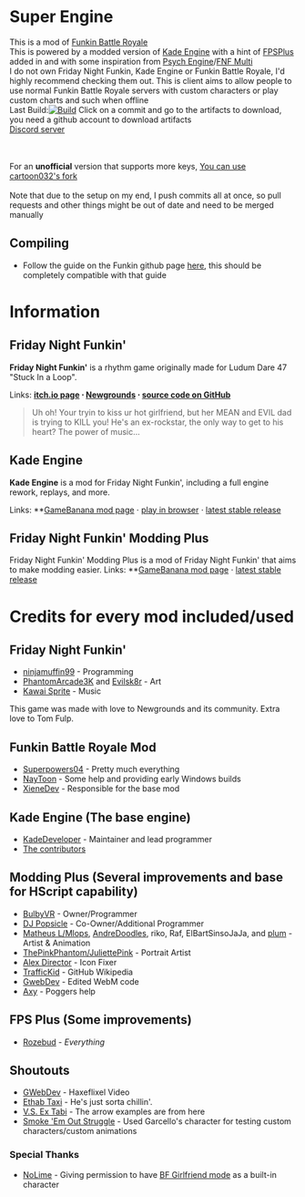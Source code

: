 # Super Engine
This is a mod of [Funkin Battle Royale](https://github.com/XieneDev/FunkinBattleRoyale/)<br>
This is powered by a modded version of [Kade Engine](https://github.com/KadeDev/Kade-Engine) with a hint of [FPSPlus](https://github.com/ThatRozebudDude/FPS-Plus-Public/) added in and with some inspiration from [Psych Engine](https://github.com/ShadowMario/FNF-PsychEngine)/[FNF Multi](https://shadowmario.itch.io/funkinmulti) <br>
I do not own Friday Night Funkin, Kade Engine or Funkin Battle Royale, I'd highly recommend checking them out.
This is client aims to allow people to use normal Funkin Battle Royale servers with custom characters or play custom charts and such when offline<br>
Last Build:[![Build](https://github.com/superpowers04/FunkinBattleRoyale-Mod/actions/workflows/main.yml/badge.svg)](https://github.com/superpowers04/FunkinBattleRoyale-Mod/actions/workflows/main.yml) Click on a commit and go to the artifacts to download, you need a github account to download artifacts
<br>[Discord server](https://discord.gg/28GPGTRuuR)

<br><br>For an **unofficial** version that supports more keys, [You can use cartoon032's fork](https://github.com/cartoon032/FunkinBattleRoyale-Mod)
<br><br>Note that due to the setup on my end, I push commits all at once, so pull requests and other things might be out of date and need to be merged manually

## Compiling
- Follow the guide on the Funkin github page [here](https://github.com/ninjamuffin99/Funkin#build-instructions), this should be completely compatible with that guide




# Information
## Friday Night Funkin'
**Friday Night Funkin'** is a rhythm game originally made for Ludum Dare 47 "Stuck In a Loop".

Links: **[itch.io page](https://ninja-muffin24.itch.io/funkin) ⋅ [Newgrounds](https://www.newgrounds.com/portal/view/770371) ⋅ [source code on GitHub](https://github.com/ninjamuffin99/Funkin)**
> Uh oh! Your tryin to kiss ur hot girlfriend, but her MEAN and EVIL dad is trying to KILL you! He's an ex-rockstar, the only way to get to his heart? The power of music... 

## Kade Engine
**Kade Engine** is a mod for Friday Night Funkin', including a full engine rework, replays, and more.

Links: **[GameBanana mod page](https://gamebanana.com/gamefiles/16761) ⋅ [play in browser](https://funkin.puyo.xyz) ⋅ [latest stable release](https://github.com/KadeDev/Kade-Engine/releases/latest)

## Friday Night Funkin' Modding Plus
Friday Night Funkin' Modding Plus is a mod of Friday Night Funkin' that aims to make modding easier.
Links: **[GameBanana mod page](https://gamebanana.com/gamefiles/14264) ⋅ [latest stable release](https://github.com/FunkinModdingPlus/ModdingPlus/releases/)




# Credits for every mod included/used
## Friday Night Funkin'
 - [ninjamuffin99](https://twitter.com/ninja_muffin99) - Programming
 - [PhantomArcade3K](https://twitter.com/phantomarcade3k) and [Evilsk8r](https://twitter.com/evilsk8r) - Art
 - [Kawai Sprite](https://twitter.com/kawaisprite) - Music

This game was made with love to Newgrounds and its community. Extra love to Tom Fulp.
## Funkin Battle Royale Mod
- [Superpowers04](https://github.com/superpowers04) - Pretty much everything
- [NayToon](https://github.com/cartoon032) - Some help and providing early Windows builds
- [XieneDev](https://github.com/XieneDev/) - Responsible for the base mod
## Kade Engine (The base engine)
- [KadeDeveloper](https://twitter.com/KadeDeveloper) - Maintainer and lead programmer
- [The contributors](https://github.com/KadeDev/Kade-Engine/graphs/contributors)

## Modding Plus (Several improvements and base for HScript capability)
- [BulbyVR](https://github.com/TheDrawingCoder-Gamer) - Owner/Programmer
- [DJ Popsicle](https://gamebanana.com/members/1780306) - Co-Owner/Additional Programmer
- [Matheus L/Mlops](https://gamebanana.com/members/1767306), [AndreDoodles](https://gamebanana.com/members/1764840), riko, Raf, ElBartSinsoJaJa, and [plum](https://www.youtube.com/channel/UCXbiI4MJD9Y3FpjW61lG8ZQ) - Artist & Animation
- [ThePinkPhantom/JuliettePink](https://gamebanana.com/members/1892442) - Portrait Artist
- [Alex Director](https://gamebanana.com/members/1701629) - Icon Fixer
- [TrafficKid](https://github.com/TrafficKid) - GitHub Wikipedia
- [GwebDev](https://github.com/GrowtopiaFli) - Edited WebM code
- [Axy](https://github.com/AxyGitPoggers) - Poggers help

## FPS Plus (Some improvements)
- [Rozebud](https://twitter.com/helpme_thebigt) - *Everything*

## Shoutouts
- [GWebDev](https://twitter.com/GFlipaclip) - Haxeflixel Video
- [Ethab Taxi](https://twitter.com/EthabTaxi) - He's just sorta chillin'.<br>
- [V.S. Ex Tabi](https://gamebanana.com/mods/286388) - The arrow examples are from here
- [Smoke 'Em Out Struggle](https://gamebanana.com/mods/166531) - Used Garcello's character for testing custom characters/custom animations
### Special Thanks
- [NoLime](https://gamebanana.com/members/1762727) - Giving permission to have [BF Girlfriend mode](https://gamebanana.com/mods/185105) as a built-in character
